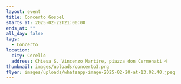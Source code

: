 ```yaml
---
layout: event
title: Concerto Gospel
starts_at: 2025-02-22T21:00:00
ends_at: ""
all_day: false
tags:
  - Concerto
location:
  city: Cerello
  address: Chiesa S. Vincenzo Martire, piazza don Cermenati 4
thumbnail: images/uploads/concerto3.png
flyer: images/uploads/whatsapp-image-2025-02-20-at-13.02.40.jpeg
---
```

